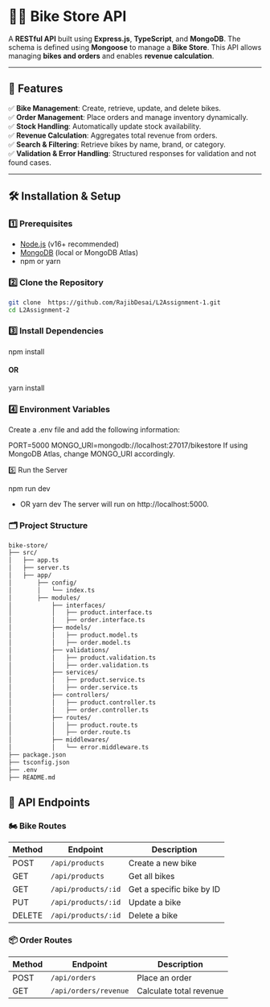 # 🚴‍♂️ **Bike Store API**  

A **RESTful API** built using **Express.js**, **TypeScript**, and **MongoDB**. The schema is defined using **Mongoose** to manage a **Bike Store**. This API allows managing **bikes and orders** and enables **revenue calculation**.

---

## 📌 **Features**  

✅ **Bike Management**: Create, retrieve, update, and delete bikes.  
✅ **Order Management**: Place orders and manage inventory dynamically.  
✅ **Stock Handling**: Automatically update stock availability.  
✅ **Revenue Calculation**: Aggregates total revenue from orders.  
✅ **Search & Filtering**: Retrieve bikes by name, brand, or category.  
✅ **Validation & Error Handling**: Structured responses for validation and not found cases.  

---

## 🛠️ **Installation & Setup**  

### 1️⃣ **Prerequisites**  
- [Node.js](https://nodejs.org/) (v16+ recommended)  
- [MongoDB](https://www.mongodb.com/) (local or MongoDB Atlas)  
- npm or yarn  

### 2️⃣ **Clone the Repository**  
```sh
git clone  https://github.com/RajibDesai/L2Assignment-1.git
cd L2Assignment-2
```
### 3️⃣ **Install Dependencies**

npm install 
#### OR
yarn install


### 4️⃣ Environment Variables
Create a .env file and add the following information:

PORT=5000
MONGO_URI=mongodb://localhost:27017/bikestore
If using MongoDB Atlas, change MONGO_URI accordingly.


5️⃣ Run the Server

npm run dev
- OR
yarn dev
The server will run on http://localhost:5000.

### 🗂 Project Structure
```sh
bike-store/
├── src/
│   ├── app.ts
│   ├── server.ts
│   ├── app/
│       ├── config/
│       │   └── index.ts
│       ├── modules/
│           ├── interfaces/
│           │   ├── product.interface.ts
│           │   ├── order.interface.ts
│           ├── models/
│           │   ├── product.model.ts
│           │   ├── order.model.ts
│           ├── validations/
│           │   ├── product.validation.ts
│           │   ├── order.validation.ts
│           ├── services/
│           │   ├── product.service.ts
│           │   ├── order.service.ts
│           ├── controllers/
│           │   ├── product.controller.ts
│           │   ├── order.controller.ts
│           ├── routes/
│           │   ├── product.route.ts
│           │   ├── order.route.ts
│           ├── middlewares/
│           │   └── error.middleware.ts
├── package.json
├── tsconfig.json
├── .env
├── README.md
```

## 🚀 **API Endpoints**
### 🏍️ Bike Routes

| Method | Endpoint            | Description             |
|--------|---------------------|-------------------------|
| POST   | `/api/products`     | Create a new bike      |
| GET    | `/api/products`     | Get all bikes          |
| GET    | `/api/products/:id` | Get a specific bike by ID |
| PUT    | `/api/products/:id` | Update a bike         |
| DELETE | `/api/products/:id` | Delete a bike         |

### 📦 Order Routes

| Method| Endpoint    	        | Description          |
|------| -----------------------|-------------------------|
| POST | `/api/orders`	        | Place an order          |
| GET	 |  `/api/orders/revenue`	| Calculate total revenue |



